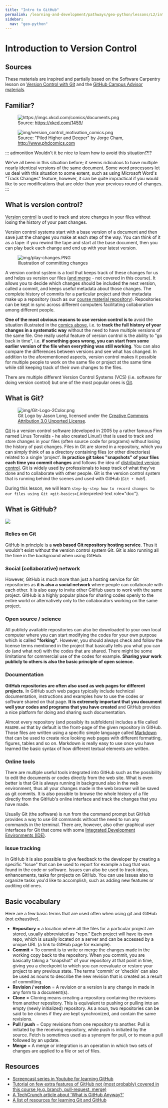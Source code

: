 ```yaml
---
title: "Intro to GitHub"
permalink: /learning-and-development/pathways/geo-python/lessons/L2/intro-to-GitHub/
sidebar:
  nav: "geo-python"
---
```



# Introduction to Version Control

## Sources

These materials are inspired and partially based on the Software
Carpentry lesson on [Version Control with
Git](http://swcarpentry.github.io/git-novice/) and the [GitHub Campus
Advisor materials](https://education.github.com/teachers/advisors).

## Familiar?

<figure>
<img src="https://imgs.xkcd.com/comics/documents.png"
alt="https://imgs.xkcd.com/comics/documents.png" />
<figcaption>Source: <a
href="https://xkcd.com/1459/">https://xkcd.com/1459/</a></figcaption>
</figure>

<figure>
<img src="img/version_control_motivation_comics.png"
alt="img/version_control_motivation_comics.png" />
<figcaption>Source: "Piled Higher and Deeper" by Jorge Cham, <a
href="http://www.phdcomics.com">http://www.phdcomics.com</a></figcaption>
</figure>

::: admonition
Wouldn\'t it be nice to learn how to avoid this situation!?!?

We\'ve all been in this situation before; it seems ridiculous to have
multiple nearly identical versions of the same document. Some word
processors let us deal with this situation to some extent, such as using
Microsoft Word\'s \"Track Changes\" feature, however, it can be quite
impractical if you would like to see modifications that are older than
your previous round of changes.
:::

## What is version control?

[Version control](https://en.wikipedia.org/wiki/Version_control) is used
to track and store changes in your files without losing the history of
your past changes.

Version control systems start with a base version of a document and then
save just the changes you make at each step of the way. You can think of
it as a tape: if you rewind the tape and start at the base document,
then you can play back each change and end up with your latest version.

<figure>
<img src="img/play-changes.PNG" alt="img/play-changes.PNG" />
<figcaption>Illustration of committing changes</figcaption>
</figure>

A version control system is a tool that keeps track of these changes for
us and helps us version our files ([and
merge](https://en.wikipedia.org/wiki/Merge_(version_control)) - not
covered in this course). It allows you to decide which changes should be
included the next version, called a commit, and keeps useful metadata
about those changes. The complete history of commits for a particular
project and their metadata make up a repository (such as our [course
material repository](https://github.com/geo-python/site)). Repositories
can be kept in sync across different computers facilitating
collaboration among different people.

**One of the most obvious reasons to use version control is to** avoid
the situation illustrated in the [comics above](#familiar), i.e. to
**track the full history of your changes in a systematic way** without
the need to have multiple versions of the same file. One really useful
feature of version control is the ability to \"go back in time\", i.e.
**if something goes wrong, you can start from some earlier version of
the file when everything was still working**. You can also compare the
differences between versions and see what has changed. In addition to
the aforementioned aspects, version control makes it possible for
multiple people to work on the same file or project at the same time
while still keeping track of their own changes to the files.

There are multiple different Version Control Systems (VCS) (i.e.
software for doing version control) but one of the most popular ones is
[Git](https://en.wikipedia.org/wiki/Git_(software)).

## What is Git?

<figure>
<img src="img/Git-Logo-2Color.png" alt="img/Git-Logo-2Color.png" />
<figcaption>Git Logo by Jason Long, licensed under the <a
href="https://creativecommons.org/licenses/by/3.0/">Creative Commons
Attribution 3.0 Unported License</a>.</figcaption>
</figure>

[Git](https://en.wikipedia.org/wiki/Git_(software)) is a version control
software (developed in 2005 by a rather famous Finn named Linus
Torvalds - he also created Linux!) that is used to track and store
changes in your files (often source code for programs) without losing
the history of past changes. Files in Git are stored in a repository,
which you can simply think of as a directory containing files (or other
directories) related to a single \'project\'. **In practice git takes
\"snapshots\" of your files each time you commit changes** and follows
the idea of [distributed version
control](https://git-scm.com/book/en/v1/Getting-Started-About-Version-Control#Distributed-Version-Control-Systems).
Git is widely used by professionals to keep track of what they\'ve done
and to collaborate with other people. Git is the version control system
that is running behind the scenes and used with GitHub (`Git + Hub`!).

During this lesson, we will learn
`step-by-step how to record changes to our files using Git <git-basics>`{.interpreted-text
role="doc"}.

## What is GitHub?

![](img/GitHub_Logo.png)

### Relies on Git

GitHub in principle is a **web based Git repository hosting service**.
Thus it wouldn\'t exist without the version control system Git. Git is
also running all the time in the background when using GitHub.

### Social (collaborative) network

However, GitHub is much more than just a hosting service for Git
repositories as **it is also a social network** where people can
collaborate with each other. It is also easy to invite other GitHub
users to work with the same project. GitHub is a highly popular place
for sharing codes openly to the entire world or alternatively only to
the collaborators working on the same project.

### Open source / science

All publicly available repositories can also be downloaded to your own
local computer where you can start modifying the codes for your own
purpose which is called **\"forking\"**. However, you should always
check and follow the license terms mentioned in the project that
basically tells you what you can do (and what not) with the codes that
are shared. There might be some limitations for commercial use of the
codes for example. **Sharing your work publicly to others is also the
basic principle of open science.**

### Documentation

**GitHub repositories are often also used as web pages for different
projects.** In GitHub such web pages typically include technical
documentation, instructions and examples how to use the codes or
software shared on that page. **It is extremely important that you
document well your codes and programs that you have created** and GitHub
provides a nice platform for doing and sharing such documentation.

Almost every repository (and possibly its subfolders) includes a file
called `README.md` that by default is the front-page of the given
repository in GitHub. Those files are written using a specific simple
language called
[Markdown](https://daringfireball.net/projects/markdown/) that can be
used to create nice looking web pages with different formatting,
figures, tables and so on. Markdown is really easy to use once you have
learned the basic syntax of how different textual elements are written.

### Online tools

There are multiple useful tools integrated into GitHub such as the
possibility to edit the documents or codes directly from the web site.
What is even better is that Git is always running in background also in
the web environment, thus all your changes made in the web browser will
be saved as git commits. It is also possible to browse the whole history
of a file directly from the GitHub\'s online interface and track the
changes that you have made.

Usually Git (the software) is run from the command prompt but GitHub
provides a way to use Git commands without the need to run any commands
in the terminal. There are, however, also other graphical user
interfaces for Git that come with some [Integrated Development
Environments
(IDE)](https://en.wikipedia.org/wiki/Integrated_development_environment).

### Issue tracking

In GitHub it is also possible to give feedback to the developer by
creating a specific \"Issue\" that can be used to report for example a
bug that was found in the code or software. Issues can also be used to
track ideas, enhancements, tasks for projects on GitHub. You can use
Issues also to organize tasks you\'d like to accomplish, such as adding
new features or auditing old ones.

## Basic vocabulary

Here are a few basic terms that are used often when using git and GitHub
(not exhaustive).

-   **Repository** = a location where all the files for a particular
    project are stored, usually abbreviated as \"repo.\" Each project
    will have its own repo, which is usually located on a server and can
    be accessed by a unique URL (a link to GitHub page for example).
-   **Commit** = To commit is to write or merge the changes made in the
    working copy back to the repository. When you commit, you are
    basically taking a \"snapshot\" of your repository at that point in
    time, giving you a checkpoint to which you can reevaluate or restore
    your project to any previous state. The terms \'commit\' or
    \'checkin\' can also be used as nouns to describe the new revision
    that is created as a result of committing.
-   **Revision / version** = A revision or a version is any change in
    made in any form to a document(s).
-   **Clone** = Cloning means creating a repository containing the
    revisions from another repository. This is equivalent to pushing or
    pulling into an empty (newly initialized) repository. As a noun, two
    repositories can be said to be clones if they are kept synchronized,
    and contain the same revisions.
-   **Pull / push** = Copy revisions from one repository to another.
    Pull is initiated by the receiving repository, while push is
    initiated by the source. Fetch is sometimes used as a synonym for
    pull, or to mean a pull followed by an update.
-   **Merge** = A merge or integration is an operation in which two sets
    of changes are applied to a file or set of files.

## Resources

-   [Screencast series in Youtube for learning
    GitHub](https://www.youtube.com/playlist?list=PL4Q4HssKcxYsTuqUUvEHJ8XxOVOHTSmle)
-   [Tutorial on few extra features of GitHub not (most probably)
    covered in this course (e.g. branch, pull-request,
    merge)](https://guides.github.com/activities/hello-world/)
-   [A TechCrunch article about \'What is GitHub
    Anyway?\'](https://techcrunch.com/2012/07/14/what-exactly-is-github-anyway/)
-   [A list of resources for learning Git and
    GitHub](https://help.github.com/articles/good-resources-for-learning-git-and-github/)
